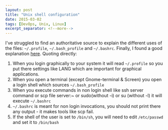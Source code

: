 ```yaml
---
layout: post
title: "Unix shell configuration"
date: 2015-03-02
tags: [DevOps, Unix, Linux]
excerpt_separator: <!--more-->
---
```

I've struggled to find an authoritative source to explain the different uses of the files: `~/.profile`, `~/.bash_profile` and `~/.bashrc`. Finally, I found a good explanation [here](https://rvm.io/support/faq#what-shell-login-means-bash-l). Quoting directly:

1. When you login graphically to your system it will read `~/.profile` so you put there settings like LANG which are important for graphical applications.
2. When you open a terminal (except Gnome-terminal & Screen) you open a login shell which sources `~/.bash_profile`
3. When you execute commands in non login shell like ssh server command or scp file server:~ or sudo(without -i) or su (without -l) it will execute `~/.bashrc`
4. `~/.bashrc` is meant for non login invocations, you should not print there any output - it makes tools like scp fail.
5. If the shell of the user is set to `/bin/sh`, you will need to edit `/etc/passwd` and set it to `/bin/bash`
